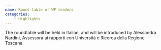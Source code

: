 ```yaml
---
name: Round table of WP leaders
categories:
    - Highlights
---
```

The roundtable will be held in Italian, and will be introduced by Alessandra Nardini, Assessora ai rapporti con Università e Ricerca della Regione Toscana.
